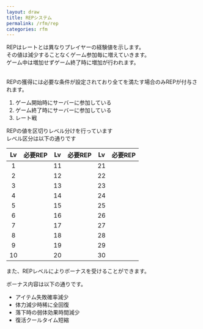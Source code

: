 ```yaml
---
layout: draw
title: REPシステム
permalink: /rfm/rep
categories: rfm
---
```


REPはレートとは異なりプレイヤーの経験値を示します。<br>
その値は減少することなくゲーム参加毎に増えていきます。<br>
ゲーム中は増加せずゲーム終了時に増加が行われます。<br>
<br>
  
REPの獲得には必要な条件が設定されており全てを満たす場合のみREPが付与されます。   
1. ゲーム開始時にサーバーに参加している   
2. ゲーム終了時にサーバーに参加している    
3. レート戦   
   


REPの値を区切りレベル分けを行っています<br>
レベル区分は以下の通りです<br>

|Lv|必要REP|Lv|必要REP|Lv|必要REP|
| :-------: |:--------:| :-------: |:--------:|:-------: |:--------:|
|1| |11| |21| |
|2| |12| |22| |
|3| |13| |23| |
|4| |14| |24| |
|5| |15| |25| |
|6| |16| |26| |
|7| |17| |27| |
|8| |18| |28| |
|9| |19| |29| |
|10| |20| |30| |


  

また、REPレベルによりボーナスを受けることができます。<br>

ボーナス内容は以下の通りです。<br>
+ アイテム失敗確率減少  
+ 体力減少時稀に全回復  
+ 落下時の弱体効果時間減少  
+ 復活クールタイム短縮  





